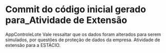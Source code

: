 # Commit do código inicial gerado para_Atividade de Extensão
AppControleLote
Vale ressaltar que os dados foram alterados para serem simulados, por questões de proteção de dados da empresa.
Atividade de extensão para a ESTÁCIO.
